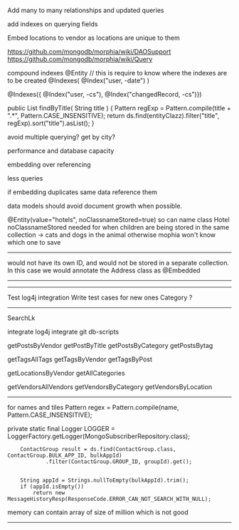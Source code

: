 Add many to many relationships
and updated queries

add indexes on querying fields

Embed locations to vendor as locations are unique to them

https://github.com/mongodb/morphia/wiki/DAOSupport
https://github.com/mongodb/morphia/wiki/Query



compound indexes
@Entity // this is require to know where the indexes are to be created
@Indexes( @Index("user, -date") )

@Indexes({
   @Index("user, -cs"),
   @Index("changedRecord, -cs")})


public List<BlogEntry> findByTitle( String title ) {
    Pattern regExp = Pattern.compile(title + ".*", Pattern.CASE_INSENSITIVE);
    return ds.find(entityClazz).filter("title", regExp).sort("title").asList();
}

avoid multiple querying?
get by city?

performance and database capacity

embedding over referencing

less queries


if embedding duplicates same data reference them

data models should avoid document growth when possible.

@Entity(value="hotels", noClassnameStored=true) so can name class Hotel
noClassnameStored needed for when children are being stored in the same collection -> cats and dogs in the animal
otherwise mophia won't know which one to save

____________
would not have its own ID, and would not be stored in a separate collection. In this case we would annotate the Address class as @Embedded
___________

-------------------------------------------------------------------------------------------

Test log4j integration
Write test cases for new ones
Category ?

-----------------------------------------------------------------------------------

SearchLk

integrate log4j
integrate git
db-scripts

getPostsByVendor
getPostByTitle
getPostsByCategory
getPostsBytag

getTagsAllTags
getTagsByVendor
getTagsByPost

getLocationsByVendor
getAllCategories

getVendorsAllVendors
getVendorsByCategory
getVendorsByLocation


--------------------------------------------------------------------------------------

for names and tiles 
 Pattern regex = Pattern.compile(name, Pattern.CASE_INSENSITIVE);


private static final Logger LOGGER = LoggerFactory.getLogger(MongoSubscriberRepository.class);


        ContactGroup result = ds.find(ContactGroup.class, ContactGroup.BULK_APP_ID, bulkAppId)
                .filter(ContactGroup.GROUP_ID, groupId).get();


        String appId = Strings.nullToEmpty(bulkAppId).trim();
        if (appId.isEmpty())
            return new MessageHistoryResp(ResponseCode.ERROR_CAN_NOT_SEARCH_WITH_NULL);


memory can contain array of size of million which is not good

------------------------------------------------------------------------------------------------
